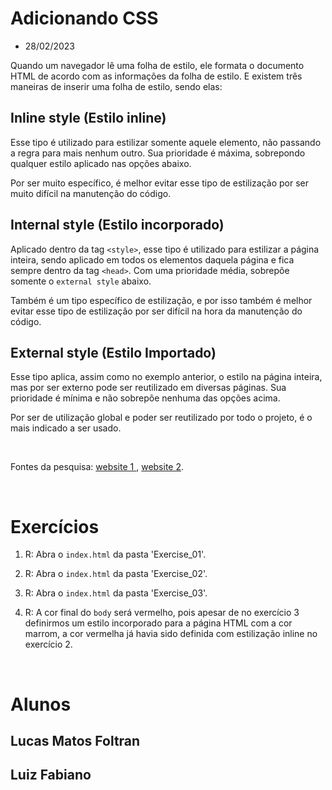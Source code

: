 # Adicionando CSS

-   28/02/2023

Quando um navegador lê uma folha de estilo, ele formata o documento HTML de acordo com as informações da folha de estilo. E existem três maneiras de inserir uma folha de estilo, sendo elas:

## Inline style (Estilo inline)

Esse tipo é utilizado para estilizar somente aquele elemento, não passando a regra para mais nenhum outro. Sua prioridade é máxima, sobrepondo qualquer estilo aplicado nas opções abaixo.

Por ser muito específico, é melhor evitar esse tipo de estilização por ser muito difícil na manutenção do código.

## Internal style (Estilo incorporado)

Aplicado dentro da tag `<style>`, esse tipo é utilizado para estilizar a página inteira, sendo aplicado em todos os elementos daquela página e fica sempre dentro da tag `<head>`. Com uma prioridade média, sobrepõe somente o `external style` abaixo.

Também é um tipo específico de estilização, e por isso também é melhor evitar esse tipo de estilização por ser difícil na hora da manutenção do código.

## External style (Estilo Importado)

Esse tipo aplica, assim como no exemplo anterior, o estilo na página inteira, mas por ser externo pode ser reutilizado em diversas páginas. Sua prioridade é mínima e não sobrepõe nenhuma das opções acima.

Por ser de utilização global e poder ser reutilizado por todo o projeto, é o mais indicado a ser usado.

&nbsp;

Fontes da pesquisa: [website 1 ](https://www.w3schools.com/CSS/css_howto.asp), [website 2](https://wmerussi.com.br/css-primeiros-passos/).

&nbsp;

# Exercícios

1. R: Abra o `index.html` da pasta 'Exercise_01'. 

2. R: Abra o `index.html` da pasta 'Exercise_02'. 

3. R: Abra o `index.html` da pasta 'Exercise_03'. 

4. R: A cor final do `body` será vermelho, pois apesar de no exercício 3 definirmos um estilo incorporado para a página HTML com a cor marrom, a cor vermelha já havia sido definida com estilização inline no exercício 2.

&nbsp;

# Alunos

## Lucas Matos Foltran

## Luiz Fabiano




